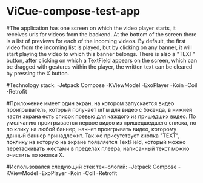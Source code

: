 # ViCue-compose-test-app

#The application has one screen on which the video player starts, it receives urls for videos from the backend. At the bottom of
the screen there is a list of previews for each of the incoming videos.
By default, the first video from the incoming list is played, but by clicking on any banner, it will start playing the video to which this
banner belongs.
There is also a "TEXT" button, after clicking on which a TextField appears on the screen, which can be dragged with gestures within the player,
the written text can be cleared by pressing the X button.

#Technology stack:
-Jetpack Compose
-KViewModel
-ExoPlayer
-Koin
-Coil
-Retrofit


#Приложение имеет один экран, на котором запускается видео проигрыватель, который получает url'ы для видео с бэкенда, в нижней части
экрана есть список превью для каждого из пришедших видео. 
По умолчанию проигрывается первое видео из пришедшедшего списка, но по клику на любой баннер, начнет проигрывать видео, которому данный 
баннер принадлежит.
Так же присутствует кнопка "TEXT", поклику на которую на экране появляется TextField, который можно перетаскивать жестами в пределах плеера,
написанный текст можно очистить по кнопке X. 

#Использовался следующий стек технологий:
-Jetpack Compose
-KViewModel
-ExoPlayer
-Koin
-Coil
-Retrofit
